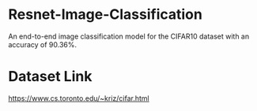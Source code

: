 # Resnet-Image-Classification
An end-to-end image classification model for the CIFAR10 dataset with an accuracy of 90.36%.

# Dataset Link
https://www.cs.toronto.edu/~kriz/cifar.html
